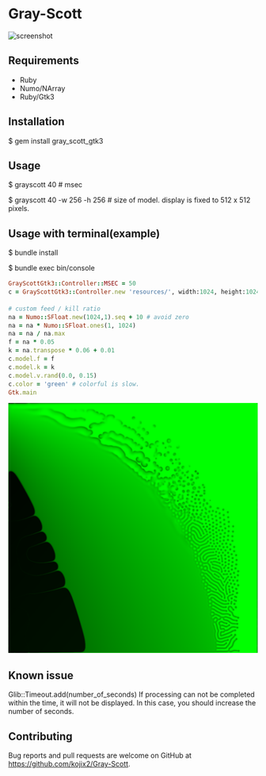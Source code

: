# Gray-Scott

![screenshot](https://raw.githubusercontent.com/kojix2/Gray-Scott/screenshot/screenshot/screenshot.gif)

## Requirements

* Ruby
* Numo/NArray
* Ruby/Gtk3

## Installation

$ gem install gray_scott_gtk3

## Usage

$ grayscott 40 # msec

$ grayscott 40 -w 256 -h 256 # size of model. display is fixed to 512 x 512 pixels.

## Usage with terminal(example)

$ bundle install

$ bundle exec bin/console

```ruby
GrayScottGtk3::Controller::MSEC = 50
c = GrayScottGtk3::Controller.new 'resources/', width:1024, height:1024

# custom feed / kill ratio
na = Numo::SFloat.new(1024,1).seq + 10 # avoid zero
na = na * Numo::SFloat.ones(1, 1024)
na = na / na.max
f = na * 0.05
k = na.transpose * 0.06 + 0.01
c.model.f = f
c.model.k = k
c.model.v.rand(0.0, 0.15)
c.color = 'green' # colorful is slow. 
Gtk.main
```

![screenshot](https://raw.githubusercontent.com/kojix2/Gray-Scott/screenshot/screenshot/reverse-green.png)

## Known issue

Glib::Timeout.add(number_of_seconds)
If processing can not be completed within the time, it will not be displayed. 
In this case, you should increase the number of seconds.

## Contributing

Bug reports and pull requests are welcome on GitHub at https://github.com/kojix2/Gray-Scott.
